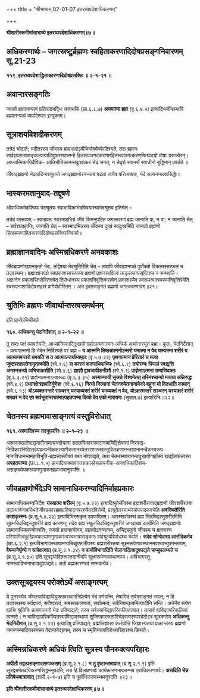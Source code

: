 +++
title = "श्रीभाष्यम् 02-01-07 इतरव्यपदेशाधिकरणम्"

+++


**श्रीशारीरकमीमांसाभाष्ये इतरव्यपदेशाधिकरणम्॥७॥**

## अधिकरणार्थः – जगत्स्रष्टुर्ब्रह्मणः स्वहिताकरणादिदोषप्रसङ्गनिवारणम् सू.21-23

**१५९. इतरव्यपदेशाद्धिताकारणादिदोषप्रसक्तिः ॥ २–१–२१ ॥**

## अवान्तरसङ्गतिः

जगतो ब्रह्मानन्यत्वं प्रतिपादयद्भिः तत्त्वमसि (छा.६.८.७) **अयमात्मा ब्रह्म** (बृ.६.४.५) इत्यादिभर्जीवस्यापि ब्रह्मानन्यत्वं व्यपदिश्यत इत्युक्तम्।

## सूत्राशयविशदीकरणम्

तत्रेदं चोद्यते; यदीतरस्य जीवस्य ब्रह्मभावोऽमीभिर्वाक्यैर्व्यपदिश्यते, तदा ब्रह्मणः सार्वज्ञ्यसत्यसङ्कल्पत्वादियुक्तस्यात्मनो हितरूपजगदकरणमहितरूपजगत्करणमित्यादयो दोषाः प्रसज्येरन्। आध्यात्मिकाधिदैविक- आधिभौतिकानन्तदुःखाकरं चेदं जगत्; न चेदृशे स्वानर्थे स्वाधीनो बुद्धिमान् प्रवर्तते ॥

जीवाद्ब्रह्मणो भेदवादिन्यश्श्रुतयो जगद्ब्रह्मणोरनन्यत्वं वदता त्वयैव परित्यक्ताः, भेदे सत्यनन्यत्वासिद्धेः॥

## भास्करमतानुवाद-तद्दूषणे

औपाधिकभेदविषया भेदश्रुतयः स्वाभाविकाभेदविषयाश्चाभेदश्रुतय इतिचेत् –

तत्रेदं वक्तव्यम् – स्वभावतः स्वस्मादभिन्नं जीवं किमनुपहितं जगत्कारणं ब्रह्म जानाति वा, न वा; न जानाति चेत् – सर्वज्ञत्वहानिः; जानाति चेत् – स्वस्मादभिन्नस्य जीवस्य दुःखं स्वदुःखमिति जानतो ब्रह्मणो हिताकरणाहितकरणादिदोषप्रसक्तिरनिवार्या॥

## ब्रह्माज्ञानवादिनः अस्मिन्नधिकरणे अनवकाशः

जीवब्रह्मणोरज्ञानकृतो भेदः, तद्विषया भेदश्रुतिरिति चेत् – तत्रापि जीवाज्ञानपक्षे पूर्वोक्तो विकल्पस्तत्फलं च तदवस्थम्। ब्रह्माज्ञानपक्षे स्वप्रकाशस्वरूपस्य ब्रह्मणोऽज्ञानसाक्षित्वं तत्कृतजगत्सृष्टिश्च न सम्भवति। अज्ञानेन प्रकाशस्तिरोहितश्चेत् तिरोधानस्य प्रकाशनिवृत्तिकरत्वेन प्रकाशस्यैव स्वरूपत्वात्स्वरूपनिवृत्तिरेवेति स्वरूपनाशादिदोषसहस्रं प्रागेवोदीरितम् । अत इदमसङ्गतं ब्रह्मणो जगत्कारणत्वम्॥२१॥

## श्रुतिभिः ब्रह्मणः जीवार्थान्तरत्वसमर्थनम्

इति प्राप्येऽभिधीयते

**१६०. अधिकन्तु भेदनिर्देशात् ॥ २–१–२२ ॥**

तु शब्दः पक्षं व्यावर्तयति; आध्यात्मिकादिदुःखयोगार्हात्प्रत्यगात्मनः अधिकं अर्थान्तरभूतं ब्रह्म। कुतः, भेदनिर्देशात् – प्रत्यगात्मनो हि भेदेन निर्दिश्यते परं ब्रह्म – **य आत्मनि तिष्ठन्नात्मनोऽन्तरो यमात्मा न वेद यस्यात्मा शरीरं य आत्मानमन्तरो यमयति स त आत्माऽन्तर्याम्यमृतः** (बृ.५.७.२२) **पृथगात्मानं प्रेरितारं च मत्वा जुष्टस्ततस्तेनामृतत्वमेति** (श्वे.१.६) **स कारणं करणाधिपाधिपः** (श्वे.६.९) **तयोरन्यः पिप्पलं स्वाद्वत्ति अनश्नन्नन्यो अभिचाकशीति** (श्वे.४.६) **ज्ञाज्ञौ द्वावजावीशनीशौ** (श्वे.१.९) **प्राज्ञेनाऽत्मना सम्परिष्वक्तः** (बृ.६.३.२१) प्राज्ञेनात्मनाऽन्वारूढः (बृ.६.३.३५) **अस्मान्मायी सृजते विश्वमेतत् तस्मिंश्चान्यो मायया सन्निरुद्धः** (श्वे.४.९) **प्रधानक्षेत्रज्ञपतिर्गुणेशः** (श्वे.६.१६) **नित्यो नित्यानां चेतनश्चेतनानामेको बहूनां यो विदधाति कामान्** (श्वे.६.१३) **योऽव्यक्तमन्तरे सञ्चरन् यस्याव्यक्तं शरीरं यमव्यक्तं न वेद, योऽक्षरमन्तरे सञ्चरन् यस्याक्षरं शरीरं यमक्षरं न वेद एष सर्वभूतान्तरात्माऽपहतपाप्मा दिव्यो देव एको नारायणः** (सुबाल.७) इत्यादिभिः॥२२॥

## चेतनस्य ब्रह्मभावासाङ्गत्यं वस्तुविरोधात्

**१६१. अश्मादिवच्च तदनुपपत्तिः ॥ २–१–२३ ॥**

अश्मकाष्ठलोष्टतृणादीनामत्यन्तहेयानां सततविकारास्पदानामचिद्विशेषाणां निरवद्य-निर्विकारनिखिलहेयप्रत्यनीककल्याणैकतानस्वेतरसमस्तवस्तुविलक्षणानन्तज्ञानानन्दैकस्वरूप-नानाविधानन्तमहाविभूति-ब्रह्मस्वरूपैक्यं यथा नोपपद्यते, तथा चेतनस्याप्यनन्तदुःखयोगार्हास्य खद्योतकल्पस्य **अपहतपाप्मा** (छा.८.१.५) इत्यादिवाक्यावगतसकलहेयप्रत्यनीक-अनवधिकातिशय- असङ्ख्येयकल्याणगुणाकरब्रह्मभावानुपपत्तिः ॥

## जीवब्रह्मणोर्भेदेऽपि सामानाधिकरण्यादिनिर्वाहप्रकारः

सामानाधिकरण्यनिर्देशः **यस्यात्मा शरीरम्** (बृ.५.७.२२) इत्यादिश्रुतेर्जीवस्य ब्रह्मशरीरत्वाद्ब्रह्मणो जीवशरीरतया तदात्मत्वेनावस्थितेर्जीवप्रकारब्रह्मप्रतिपादनपरश्चैतदविरोधी, प्रत्युतैतस्यार्थस्योपपादकश्चेति **अवस्थितेरिति काशकृत्स्नः** (ब्र.सू.१.४.२२) इत्यादिभिरसकृत् उपपादितम्। अतस्सर्वावस्थं ब्रह्म
चिदचिद्वस्तुशरीरमिति सूक्ष्मचिदचिद्वस्तुशरीरं ब्रह्म कारणम्; तदेव ब्रह्म स्थूलचिदचिद्वस्तुशरीरं जगदाख्यं कार्यमिति जगद्ब्रह्मणोः सामानाधिकरण्योपपत्तिः, जगतो ब्रह्मकार्यत्वम्, ब्रह्मणोऽनन्यत्वम्, अचिद्वस्तुनो जीवस्य च ब्रह्मणश्च परिणामित्वदुःखित्वकल्याणगुणाकरत्वस्वभावासङ्करः सर्वश्रुत्यविरोधश्च भवति। **सदेव सोम्येदमग्र आसीदेकमेव** (छा.६.२.१) इत्यविभागावस्थायामप्यचिद्युक्तजीवस्य ब्रह्मशरीरतया सूक्ष्मरूपेणावस्थानमवश्याभ्युपगन्तव्यम्, **वैषम्यनैर्घृण्ये न सापेक्षत्वात्** (ब्र.सू.२.१.३४) **न कर्माविभागादिति चेन्नानादित्वादुपपद्यते चाप्युपलभ्यते च** (ब्र.सू.२.१.३५) इति सूत्रद्वयोदितत्वात्तदानीमपि सूक्ष्मरूपेणावस्थानस्य। अविभागस्तु नामरूपविभागाभावादुपपद्यते। अतो ब्रह्मकारणत्वं सम्भवत्येव।

## उक्तसूत्रद्वयस्य परोक्तेऽर्थे असाङ्गत्यम्

ये पुनरस्यैव जीवस्याविद्यावियुक्तावस्थामभिप्रेत्येमं भेदं वर्णयन्ति, तेषामिदं सर्वमसङ्गतं स्यात्; न हि तदवस्थस्य सर्वज्ञत्वं, सर्वेश्वरत्वं, समस्तकारणत्वं, सर्वात्मत्वं, सर्वनियन्तृत्वमित्यादीनि सन्ति। अनेनैव रूपेण ह्याभिः श्रुतिभिः प्रत्यगात्मनो भेदः प्रतिपाद्यते; तस्य सर्वस्याविद्यापरिकल्पितत्वात्। तत्सर्वं ह्यविद्यापरिकल्पितं त्वन्मते। न चाविद्यापरिकल्पितस्याविद्यावस्थायां शुक्तिकारजतादिभेदवत्परस्परभेदोऽत्र सूत्रकारेण **अधिकन्तु भेदनिर्देशात्** (ब्र.सू.२.१.२२) इत्यादिषु प्रतिपाद्यते; ब्रह्मजिज्ञासा कर्तव्येति जिज्ञास्यतया प्रक्रान्तस्य ब्रह्मणो जगज्जन्मादिकारणस्य वेदान्तवेद्यत्वम्, तस्य च स्मृतिन्यायविरोधपरिहारश्च क्रियते।

## अस्मिन्नधिकरणे अधिकं त्विति सूत्रस्य पौनरुक्त्यपरिहारः

**अपीतौ तद्वत्प्रसङ्गादसमञ्जसम्** (ब्र.सू.२.१.८) **न तु दृष्टान्तभावात्** (ब्र.सू.२.१.९) इति सूत्रद्वयमेतदधिकरणसिद्धमनुवदति; तत्र हि विलक्षणयोः कार्यकारणभावसम्भव एवाधिकरणार्थः। **असदिति चेन्न प्रतिषेधमात्रत्वात्** (शारी.२-१-७) इति च पूर्वाधिकरणस्थमनुवदति ॥२३॥

**इति श्रीशारीरकमीमांसाभाष्ये इतरव्यपदेशाधिकरणम्॥ ७॥**


